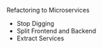 Refactoring to Microservices
* Stop Digging
* Split Frontend and Backend
* Extract Services

[1]: https://www.facebook.com/andrew.blog.0928/videos/545139382528011/
[2]: https://blog.christianposta.com/microservices/the-hardest-part-about-microservices-data/
[3]: https://www.mongodb.com/blog/post/on-selecting-a-shard-key-for-mongodb
[4]: https://docs.microsoft.com/en-us/azure/architecture/patterns/sharding
